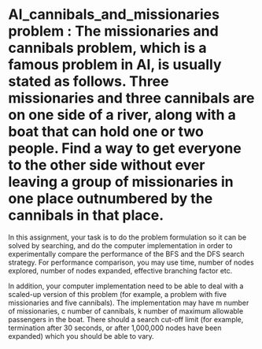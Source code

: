 # AI_cannibals_and_missionaries problem : The missionaries and cannibals problem, which is a famous problem in AI,  is usually stated as follows. Three missionaries and three cannibals are on one side of a river, along with a boat that can hold one or two people. Find a way to get everyone to the other side without ever leaving a group of missionaries in one place outnumbered by the cannibals in that place. 

In this assignment, your task is to do the problem formulation so it can be solved by searching, and do the computer implementation in order to experimentally compare the performance of the BFS and the DFS search strategy. For performance comparison, you may use time, number of nodes explored, number of nodes expanded, effective branching factor etc.

In addition, your computer implementation need to be able to deal with a scaled-up version of this problem (for example, a problem with 
five missionaries and five cannibals). The implementation may have m number of missionaries, c number of cannibals, k number of maximum allowable passengers in the boat. There should a search cut-off limit (for example, termination after 30 seconds, or after 1,000,000 nodes have been expanded) which you should be able to vary.
